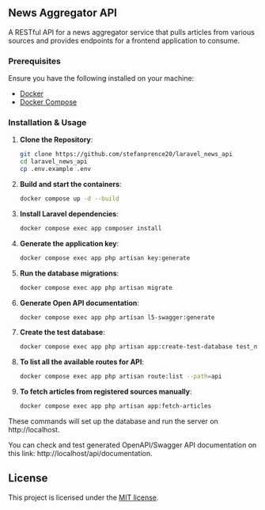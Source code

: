 ## News Aggregator API

A RESTful API for a news aggregator service that pulls articles from various sources and provides endpoints for a frontend application to consume.

### Prerequisites

Ensure you have the following installed on your machine:

- [Docker](https://docs.docker.com/get-docker/)
- [Docker Compose](https://docs.docker.com/compose/install/)

### Installation & Usage

1. **Clone the Repository**:
    ```bash
   git clone https://github.com/stefanprence20/laravel_news_api
   cd laravel_news_api
   cp .env.example .env
2. **Build and start the containers**:
    ```bash
   docker compose up -d --build
3. **Install Laravel dependencies**:
    ```bash
   docker compose exec app composer install
4. **Generate the application key**:
    ```bash
   docker compose exec app php artisan key:generate
5. **Run the database migrations**:
    ```bash
   docker compose exec app php artisan migrate
6. **Generate Open API documentation**:
    ```bash
   docker compose exec app php artisan l5-swagger:generate
7. **Create the test database**:
    ```bash
   docker compose exec app php artisan app:create-test-database test_news_api
8. **To list all the available routes for API**:
    ```bash
   docker compose exec app php artisan route:list --path=api
9. **To fetch articles from registered sources manually**:
    ```bash
   docker compose exec app php artisan app:fetch-articles

These commands will set up the database and run the server on http://localhost.

You can check and test generated OpenAPI/Swagger API documentation on this link: http://localhost/api/documentation.
   
## License

This project is licensed under the [MIT license](https://opensource.org/licenses/MIT).
